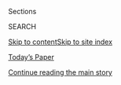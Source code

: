 <div id="app">

<div>

<div class="NYTAppHideMasthead css-zz1s19 e1suatyy0">

<div class="section css-ui9rw0 e1suatyy2">

<div class="css-11hrj97 er09x8g0">

<div class="css-6n7j50">

</div>

<span class="css-1dv1kvn">Sections</span>

<div class="css-10488qs">

<span class="css-1dv1kvn">SEARCH</span>

</div>

[Skip to content](#site-content)[Skip to site
index](#site-index)

</div>

<div class="css-10698na e1huz5gh0">

</div>

</div>

<div id="masthead-bar-one" class="section hasLinks css-15hmgas e1csuq9d3">

<div class="css-uqyvli e1csuq9d0">

</div>

<div class="css-1uqjmks e1csuq9d1">

</div>

<div class="css-9e9ivx">

[](https://myaccount.nytimes3xbfgragh.onion/auth/login?response_type=cookie&client_id=vi)

</div>

<div class="css-1bvtpon e1csuq9d2">

[Today’s Paper](https://www.nytimes3xbfgragh.onion/section/todayspaper)

</div>

</div>

</div>

</div>

<div data-aria-hidden="false">

<div id="site-content" data-role="main">

<div class="css-1ffjgkm">

</div>

<div id="top-wrapper" class="css-15p45cc eaca97t0" type="top">

<div id="top-slug" class="css-19x0jxb eaca97t1" hidden="">

Advertisement

</div>

[Continue reading the main
story](#after-top)

<div class="ad top-wrapper" style="text-align:center;height:100%;display:block;min-height:90px">

<div id="top" class="place-ad" data-position="top" data-size-key="top">

</div>

</div>

<div id="after-top">

</div>

</div>

<div id="collection-magazine-index-20170423" class="section css-15h4p1b e9abtgs0">

<div class="css-1j21atc e1svk9qx1">

<div class="css-fmiefx e1svk9qx2">

<div class="css-1hk7r2m eu54l5x0">

<div id="sponsor-wrapper" class="css-7a1pgi eaca97t0" type="sponsor" hidden="">

<div id="sponsor-slug" class="css-1l4mleb eaca97t1" hidden="">

Supported by

</div>

[Continue reading the main
story](#after-sponsor)

<div id="sponsor" class="ad sponsor-wrapper" style="text-align:left;height:100%;display:block">

</div>

<div id="after-sponsor">

</div>

</div>

</div>

### <span class="css-15smmd5 ezz4tcd1">[Magazine](/section/magazine)</span>

</div>

<div class="css-nfcc9b e1svk9qx3">

<div class="css-vl9dhg e1svk9qx5">

<div class="css-1nrhkj6 e1svk9qx6">

# The 4.23.17 Issue

<div class="follow-button-placeholder" data-collection-id="">

</div>

</div>

</div>

</div>

</div>

<div class="css-4svvz1 ekkqrpp0">

<div id="collection-highlights-container" class="section css-18l1u7x e46isfb1">

<div class="template-1 css-gfgt40 ekkqrpp1">

## Highlights

1.  ![<span class="css-13wzayb e1oaj3zl2"><span class="css-1dv1kvn">Credit</span>Illustration
    by Christoph
    Niemann</span>](https://static01.graylady3jvrrxbe.onion/images/2017/04/23/magazine/23cover/23cover-jumbo.jpg)
    
    <div class="css-gjijuv">
    
    ### The Climate Issue
    
    ## [Our Climate Future Is Actually Our Climate Present](/2017/04/19/magazine/our-climate-future-is-actually-our-climate-present.html)
    
    How do we live with the fact that the world we knew is going and, in
    some cases, already
    gone?
    
    <span class="css-1oaezp0"></span><span class="css-1q6w006 e4e4i5l3"></span><span class="css-9voj2j">By
    <span class="css-1baulvz last-byline" itemprop="name">Jon
    Mooallem</span></span>
    
    </div>

2.  ![<span class="css-1samh1w e1oaj3zl2"><span class="css-1dv1kvn">Credit</span>Andrew
    Bettles for The New York
    Times</span>](https://static01.graylady3jvrrxbe.onion/images/2017/04/23/magazine/23mosquitoes1/23mosquitoes1-videoLarge.jpg)
    
    <div class="css-10wtrbd">
    
    ### The Climate Issue
    
    ## [Why the Menace of Mosquitoes Will Only Get Worse](/2017/04/20/magazine/why-the-menace-of-mosquitoes-will-only-get-worse.html)
    
    Climate change is altering the environment in ways that increase the
    potential for viruses like
    Zika.
    
    <span class="css-1oaezp0"></span><span class="css-1q6w006 e4e4i5l3"></span><span class="css-9voj2j">By
    <span class="css-1baulvz last-byline" itemprop="name">Maryn
    Mckenna</span></span>
    
    </div>

3.  ![<span class="css-1samh1w e1oaj3zl2"><span class="css-1dv1kvn">Credit</span>Illustration
    by Valero
    Doval</span>](https://static01.graylady3jvrrxbe.onion/images/2017/04/23/magazine/23geoengineering2/23geoengineering2-videoLarge-v2.jpg)
    
    <div class="css-10wtrbd">
    
    ### The Climate Issue
    
    ## [Is It O.K. to Tinker With the Environment to Fight Climate Change?](/2017/04/18/magazine/is-it-ok-to-engineer-the-environment-to-fight-climate-change.html)
    
    Scientists are investigating whether releasing tons of particulates
    into the atmosphere might be good for the planet. Not everyone
    thinks this is a good
    idea.
    
    <span class="css-1oaezp0"></span><span class="css-1q6w006 e4e4i5l3"></span><span class="css-9voj2j">By
    <span class="css-1baulvz last-byline" itemprop="name">Jon
    Gertner</span></span>
    
    </div>

4.  ![<span class="css-1samh1w e1oaj3zl2"><span class="css-1dv1kvn">Credit</span>Benjamin
    Lowy for The New York
    Times</span>](https://static01.graylady3jvrrxbe.onion/images/2017/04/23/magazine/23sealevels1/23sealevels1-videoLarge-v2.jpg)
    
    <div class="css-10wtrbd">
    
    ### The Climate Issue
    
    ## [When Rising Seas Transform Risk Into Certainty](/2017/04/18/magazine/when-rising-seas-transform-risk-into-certainty.html)
    
    Along parts of the East Coast, the entire system of insuring coastal
    property is beginning to break
    down.
    
    <span class="css-1oaezp0"></span><span class="css-1q6w006 e4e4i5l3"></span><span class="css-9voj2j">By
    <span class="css-1baulvz last-byline" itemprop="name">Brooke
    Jarvis</span></span>
    
    </div>

</div>

<div class="css-1xdhyk6 e46isfb0">

<div class="css-zk12ih ef6si7p0">

1.  ### The Climate Issue
    
    ![<span class="css-2s0ord e1oaj3zl2"><span class="css-1dv1kvn">Credit</span>Sim
    Chi Yin/VII, for The New York
    Times</span>](https://static01.graylady3jvrrxbe.onion/images/2017/04/23/magazine/23singapore1/23singapore1-videoLarge-v2.jpg)
    
    <div class="css-10wtrbd">
    
    ## [How Singapore Is Creating More Land for Itself](/2017/04/20/magazine/how-singapore-is-creating-more-land-for-itself.html)
    
    The island off the southern tip of Malaysia reveals the future of
    building in an epoch of dwindling
    territory.
    
    <span class="css-me3p27"></span><span class="css-1q6w006 e4e4i5l3"></span><span class="css-9voj2j">By
    <span class="css-1baulvz last-byline" itemprop="name">Samanth
    Subramanian</span></span>
    
    </div>

2.  ### The Climate Issue
    
    ![<span class="css-2s0ord e1oaj3zl2"><span class="css-1dv1kvn">Credit</span>Illustration
    by La
    Tigre</span>](https://static01.graylady3jvrrxbe.onion/images/2017/04/23/magazine/23map/23map-videoLarge-v3.jpg)
    
    <div class="css-10wtrbd">
    
    ## [How a Warming Planet Drives Human Migration](/2017/04/19/magazine/how-a-warming-planet-drives-human-migration.html)
    
    Climate displacement is becoming one of the world’s most powerful —
    and destabilizing — geopolitical
    forces.
    
    <span class="css-me3p27"></span><span class="css-1q6w006 e4e4i5l3"></span><span class="css-9voj2j">By
    <span class="css-1baulvz last-byline" itemprop="name">Jessica
    Benko</span></span>
    
    </div>

3.  ### First Words
    
    ![<span class="css-2s0ord e1oaj3zl2"><span class="css-1dv1kvn">Credit</span>Illustration
    by Javier
    Jaén</span>](https://static01.graylady3jvrrxbe.onion/images/2017/04/23/magazine/23firstwords/23mag-23firstwords-t_CA0-videoLarge.jpg)
    
    <div class="css-10wtrbd">
    
    ## [America’s New ‘Anxiety’ Disorder](/2017/04/18/magazine/americas-new-anxiety-disorder.html)
    
    This nation has never been shy about diagnosing its own jitters. Now
    the condition has become
    political.
    
    <span class="css-me3p27"></span><span class="css-1q6w006 e4e4i5l3"></span><span class="css-9voj2j">By
    <span class="css-1baulvz last-byline" itemprop="name">Nitsuh
    Abebe</span></span>
    
    </div>

4.  ### On Money
    
    ![<span class="css-2s0ord e1oaj3zl2"><span class="css-1dv1kvn">Credit</span>Illustration
    by Andrew
    Rae</span>](https://static01.graylady3jvrrxbe.onion/images/2017/04/23/magazine/23onmoney1/23onmoney1-videoLarge.jpg)
    
    <div class="css-10wtrbd">
    
    ## [The Bureau of Resistance](/2017/04/18/magazine/the-bureau-of-resistance.html)
    
    How long can a progressive federal agency, the Consumer Financial
    Protection Bureau, stand firm against the deregulatory pressures of
    the Trump
    administration?
    
    <span class="css-me3p27"></span><span class="css-1q6w006 e4e4i5l3"></span><span class="css-9voj2j">By
    <span class="css-1baulvz last-byline" itemprop="name">Gary
    Rivlin</span></span>
    
    </div>

5.  ### The Ethicist
    
    ![<span class="css-2s0ord e1oaj3zl2"><span class="css-1dv1kvn">Credit</span>Illustration
    by Tomi
    Um</span>](https://static01.graylady3jvrrxbe.onion/images/2017/04/23/magazine/23ethicist/23mag-23ethicist-t_CA0-videoLarge.jpg)
    
    <div class="css-10wtrbd">
    
    ## [Does Confining Deplorable Remarks to Your Home Make Them All Right?](/2017/04/19/magazine/does-confining-deplorable-remarks-to-your-home-make-them-all-right.html)
    
    The magazine’s Ethicist columnist on public versus private selves
    and what you owe a prospective
    neighbor.
    
    <span class="css-me3p27"></span><span class="css-1q6w006 e4e4i5l3"></span><span class="css-9voj2j">By
    <span class="css-1baulvz last-byline" itemprop="name">Kwame Anthony
    Appiah</span></span>
    
    </div>

</div>

</div>

<div class="css-1xdhyk6 e46isfb0">

<div class="css-zk12ih ef6si7p0">

1.  ### Letter of Recommendation
    
    ![<span class="css-2s0ord e1oaj3zl2"><span class="css-1dv1kvn">Credit</span>Illustration
    by John
    Gall</span>](https://static01.graylady3jvrrxbe.onion/images/2017/04/23/magazine/23lor/23mag-23lor-t_CA0-videoLarge.jpg)
    
    <div class="css-10wtrbd">
    
    ## [Letter of Recommendation: Michigan](/2017/04/20/magazine/letter-of-recommendation-michigan.html)
    
    Michiganders know the state gets a bad rap, but we remain captivated
    by its peculiar
    charms.
    
    <span class="css-me3p27"></span><span class="css-1q6w006 e4e4i5l3"></span><span class="css-9voj2j">By
    <span class="css-1baulvz last-byline" itemprop="name">Eric
    Spitznagel</span></span>
    
    </div>

2.  ### Eat
    
    ![<span class="css-2s0ord e1oaj3zl2"><span class="css-1dv1kvn">Credit</span>Gentl
    and Hyers for The New York
    Times</span>](https://static01.graylady3jvrrxbe.onion/images/2017/04/23/magazine/23eat-copy/23mag-23eat-t_CA0-videoLarge.jpg)
    
    <div class="css-10wtrbd">
    
    ## [The Secrets of Jamie Oliver’s Chicken in Milk](/2017/04/20/magazine/the-secrets-of-jamie-olivers-chicken-in-milk.html)
    
    The story behind one of the chef’s most memorable
    dishes.
    
    <span class="css-me3p27"></span><span class="css-1q6w006 e4e4i5l3"></span><span class="css-9voj2j">By
    <span class="css-1baulvz last-byline" itemprop="name">Sam
    Sifton</span></span>
    
    </div>

3.  ### New Sentences
    
    ![<span class="css-2s0ord e1oaj3zl2"><span class="css-1dv1kvn">Credit</span>Illustration
    by Kyle
    Hilton</span>](https://static01.graylady3jvrrxbe.onion/images/2017/04/23/magazine/23sentences/23mag-23sentences-t_CA0-videoLarge.jpg)
    
    <div class="css-10wtrbd">
    
    ## [New Sentences: From ‘Barkskins,’ by Annie Proulx](/2017/04/18/magazine/new-sentences-from-barkskins-by-annie-proulx.html)
    
    Rarely is a writer quite so good at making words’ sounds match their
    meanings.
    
    <span class="css-me3p27"></span><span class="css-1q6w006 e4e4i5l3"></span><span class="css-9voj2j">By
    <span class="css-1baulvz last-byline" itemprop="name">Sam
    Anderson</span></span>
    
    </div>

4.  ### Talk
    
    ![<span class="css-2s0ord e1oaj3zl2"><span class="css-1dv1kvn">Credit</span>Charlie
    Simokaitis for The New York
    Times</span>](https://static01.graylady3jvrrxbe.onion/images/2017/04/23/magazine/23talk/23talk-videoLarge-v4.jpg)
    
    <div class="css-10wtrbd">
    
    ## [Rebecca Skloot Feels Indebted to Henrietta Lacks](/2017/04/19/magazine/rebecca-skloot-feels-indebted-to-henrietta-lacks.html)
    
    The author on her best-selling book about a woman’s unintended
    contributions to science, and why journalism always looks more
    interesting in the
    movies.
    
    <span class="css-me3p27"></span><span class="css-1q6w006 e4e4i5l3"></span><span class="css-9voj2j">Interview
    by <span class="css-1baulvz last-byline" itemprop="name">Ana Marie
    Cox</span></span>
    
    </div>

5.  ### Judge John Hodgman
    
    ![<span class="css-2s0ord e1oaj3zl2"><span class="css-1dv1kvn">Credit</span>Illustration
    by Kyle
    Hilton</span>](https://static01.graylady3jvrrxbe.onion/images/2017/04/23/magazine/23hodgman/23hodgman-videoLarge.jpg)
    
    <div class="css-10wtrbd">
    
    ## [Judge John Hodgman on What the Cat Would Have Wanted](/2017/04/21/magazine/judge-john-hodgman-on-what-the-cat-would-have-wanted.html)
    
    Even in death, these small creatures will impose their nefarious
    machinations.
    
    <span class="css-me3p27"></span><span class="css-1q6w006 e4e4i5l3"></span><span class="css-9voj2j">By
    <span class="css-1baulvz last-byline" itemprop="name">John
    Hodgman</span></span>
    
    </div>

</div>

</div>

</div>

<div id="mid1-wrapper" class="css-1mn4oms eaca97t0" type="rank">

<div id="mid1-slug" class="css-1tag3rd eaca97t1">

Advertisement

</div>

[Continue reading the main
story](#after-mid1)

<div id="mid1" class="ad mid1-wrapper" style="text-align:center;height:100%;display:block">

</div>

<div id="after-mid1">

</div>

</div>

</div>

</div>

</div>

## Site Index

<div>

</div>

## Site Information Navigation

  - [© <span>2020</span> <span>The New York Times
    Company</span>](https://help.nytimes3xbfgragh.onion/hc/en-us/articles/115014792127-Copyright-notice)

<!-- end list -->

  - [NYTCo](https://www.nytco.com/)
  - [Contact
    Us](https://help.nytimes3xbfgragh.onion/hc/en-us/articles/115015385887-Contact-Us)
  - [Work with us](https://www.nytco.com/careers/)
  - [Advertise](https://nytmediakit.com/)
  - [T Brand Studio](http://www.tbrandstudio.com/)
  - [Your Ad
    Choices](https://www.nytimes3xbfgragh.onion/privacy/cookie-policy#how-do-i-manage-trackers)
  - [Privacy](https://www.nytimes3xbfgragh.onion/privacy)
  - [Terms of
    Service](https://help.nytimes3xbfgragh.onion/hc/en-us/articles/115014893428-Terms-of-service)
  - [Terms of
    Sale](https://help.nytimes3xbfgragh.onion/hc/en-us/articles/115014893968-Terms-of-sale)
  - [Site
    Map](https://spiderbites.nytimes3xbfgragh.onion)
  - [Help](https://help.nytimes3xbfgragh.onion/hc/en-us)
  - [Subscriptions](https://www.nytimes3xbfgragh.onion/subscription?campaignId=37WXW)

</div>

</div>
